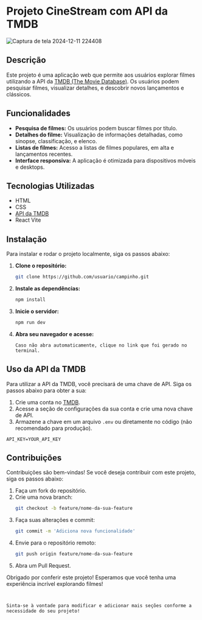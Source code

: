 

# Projeto CineStream com API da TMDB

![Captura de tela 2024-12-11 224408](https://github.com/user-attachments/assets/4486bde0-ae2a-4465-a007-7dc59472866d)


## Descrição

Este projeto é uma aplicação web que permite aos usuários explorar filmes utilizando a API da [TMDB (The Movie Database)](https://www.themoviedb.org/). Os usuários podem pesquisar filmes, visualizar detalhes, e descobrir novos lançamentos e clássicos.

## Funcionalidades

- **Pesquisa de filmes:** Os usuários podem buscar filmes por título.
- **Detalhes do filme:** Visualização de informações detalhadas, como sinopse, classificação, e elenco.
- **Listas de filmes:** Acesso a listas de filmes populares, em alta e lançamentos recentes.
- **Interface responsiva:** A aplicação é otimizada para dispositivos móveis e desktops.

## Tecnologias Utilizadas

- HTML
- CSS
- [API da TMDB](https://developers.themoviedb.org/3)
- React Vite

## Instalação

Para instalar e rodar o projeto localmente, siga os passos abaixo:

1. **Clone o repositório:**
   ```bash
   git clone https://github.com/usuario/campinho.git
   ```


2. **Instale as dependências:**
   
   ```bash
   npm install
   ```

3. **Inicie o servidor:**
   ```bash
   npm run dev
   ```

4. **Abra seu navegador e acesse:**
   ```
   Caso não abra automaticamente, clique no link que foi gerado no terminal.
   ```

## Uso da API da TMDB

Para utilizar a API da TMDB, você precisará de uma chave de API. Siga os passos abaixo para obter a sua:

1. Crie uma conta no [TMDB](https://www.themoviedb.org/).
2. Acesse a seção de configurações da sua conta e crie uma nova chave de API.
3. Armazene a chave em um arquivo `.env` ou diretamente no código (não recomendado para produção).

```plaintext
API_KEY=YOUR_API_KEY
```

## Contribuições

Contribuições são bem-vindas! Se você deseja contribuir com este projeto, siga os passos abaixo:

1. Faça um fork do repositório.
2. Crie uma nova branch:
   ```bash
   git checkout -b feature/nome-da-sua-feature
   ```
3. Faça suas alterações e commit:
   ```bash
   git commit -m 'Adiciona nova funcionalidade'
   ```
4. Envie para o repositório remoto:
   ```bash
   git push origin feature/nome-da-sua-feature
   ```
5. Abra um Pull Request.


Obrigado por conferir este projeto! Esperamos que você tenha uma experiência incrível explorando filmes!
```


Sinta-se à vontade para modificar e adicionar mais seções conforme a necessidade do seu projeto!
